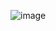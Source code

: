 ![image](https://user-images.githubusercontent.com/44044134/83902884-2bcdda00-a798-11ea-8d83-44a90fe6cabb.png)
